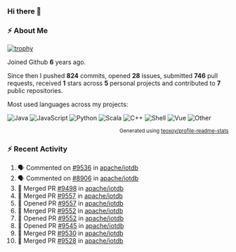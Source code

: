 ### Hi there 👋

### :zap: About Me

[![trophy](https://github-profile-trophy.vercel.app/?username=HTHou&theme=onedark)](https://github.com/ryo-ma/github-profile-trophy)
   
Joined Github **6** years ago.

Since then I pushed **824** commits, opened **28** issues, submitted **746** pull requests, received **1** stars across **5** personal projects and contributed to **7** public repositories.

Most used languages across my projects:

![Java](https://img.shields.io/static/v1?style=flat-square&label=%E2%A0%80&color=555&labelColor=%23b07219&message=Java%EF%B8%B194.4%25)
![JavaScript](https://img.shields.io/static/v1?style=flat-square&label=%E2%A0%80&color=555&labelColor=%23f1e05a&message=JavaScript%EF%B8%B11.4%25)
![Python](https://img.shields.io/static/v1?style=flat-square&label=%E2%A0%80&color=555&labelColor=%233572A5&message=Python%EF%B8%B10.7%25)
![Scala](https://img.shields.io/static/v1?style=flat-square&label=%E2%A0%80&color=555&labelColor=%23c22d40&message=Scala%EF%B8%B10.6%25)
![C++](https://img.shields.io/static/v1?style=flat-square&label=%E2%A0%80&color=555&labelColor=%23f34b7d&message=C%2B%2B%EF%B8%B10.6%25)
![Shell](https://img.shields.io/static/v1?style=flat-square&label=%E2%A0%80&color=555&labelColor=%2389e051&message=Shell%EF%B8%B10.4%25)
![Vue](https://img.shields.io/static/v1?style=flat-square&label=%E2%A0%80&color=555&labelColor=%2341b883&message=Vue%EF%B8%B10.3%25)
![Other](https://img.shields.io/static/v1?style=flat-square&label=%E2%A0%80&color=555&labelColor=%23ededed&message=Other%EF%B8%B11.2%25)

<p align="right"><sub>Generated using <a href="https://github.com/marketplace/actions/profile-readme-stats">teoxoy/profile-readme-stats</a></sub></p>


<!--![](https://github.com/HTHou/HTHou/blob/output/github-contribution-grid-snake.svg)-->

<!--![Haonan Hou's github stats](https://github-readme-stats.vercel.app/api?username=HTHou&count_private=true&show_icons=true&theme=onedark)-->

<!--![Haonan Hou's wakatime stats](https://github-readme-stats.vercel.app/api/wakatime?username=HTHou&layout=compact&theme=onedark)-->

<!--![Top Langs](https://github-readme-stats.vercel.app/api/top-langs/?username=HTHou&theme=onedark&layout=compact)-->

### :zap: Recent Activity
<!--START_SECTION:activity-->
1. 🗣 Commented on [#9536](https://github.com/apache/iotdb/issues/9536) in [apache/iotdb](https://github.com/apache/iotdb)
2. 🗣 Commented on [#8906](https://github.com/apache/iotdb/issues/8906) in [apache/iotdb](https://github.com/apache/iotdb)
3. 🎉 Merged PR [#9498](https://github.com/apache/iotdb/pull/9498) in [apache/iotdb](https://github.com/apache/iotdb)
4. 🎉 Merged PR [#9557](https://github.com/apache/iotdb/pull/9557) in [apache/iotdb](https://github.com/apache/iotdb)
5. 💪 Opened PR [#9557](https://github.com/apache/iotdb/pull/9557) in [apache/iotdb](https://github.com/apache/iotdb)
6. 🎉 Merged PR [#9552](https://github.com/apache/iotdb/pull/9552) in [apache/iotdb](https://github.com/apache/iotdb)
7. 💪 Opened PR [#9552](https://github.com/apache/iotdb/pull/9552) in [apache/iotdb](https://github.com/apache/iotdb)
8. 💪 Opened PR [#9545](https://github.com/apache/iotdb/pull/9545) in [apache/iotdb](https://github.com/apache/iotdb)
9. 🎉 Merged PR [#9530](https://github.com/apache/iotdb/pull/9530) in [apache/iotdb](https://github.com/apache/iotdb)
10. 🎉 Merged PR [#9528](https://github.com/apache/iotdb/pull/9528) in [apache/iotdb](https://github.com/apache/iotdb)
<!--END_SECTION:activity-->

<!--
**HTHou/HTHou** is a ✨ _special_ ✨ repository because its `README.md` (this file) appears on your GitHub profile.

Here are some ideas to get you started:

- 🔭 I’m currently working on ...
- 🌱 I’m currently learning ...
- 👯 I’m looking to collaborate on ...
- 🤔 I’m looking for help with ...
- 💬 Ask me about ...
- 📫 How to reach me: ...
- 😄 Pronouns: ...
- ⚡ Fun fact: ...
-->
